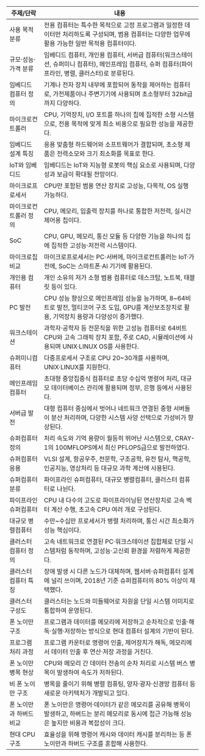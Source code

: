 | 주제/단락         | 내용                                                                                          |
| ------------- | ------------------------------------------------------------------------------------------- |
| 사용 목적 분류      | 전용 컴퓨터는 특수한 목적으로 고정 프로그램과 일정한 데이터만 처리하도록 구성되며, 범용 컴퓨터는 다양한 업무에 활용 가능한 일반 목적용 컴퓨터이다.         |
| 규모·성능·가격 분류   | 임베디드 컴퓨터, 개인용 컴퓨터, 서버급 컴퓨터(워크스테이션, 슈퍼미니 컴퓨터), 메인프레임 컴퓨터, 슈퍼 컴퓨터(파이프라인, 병렬, 클러스터)로 분류된다.     |
| 임베디드 컴퓨터 정의   | 기계나 전자 장치 내부에 포함되어 동작을 제어하는 컴퓨터로, 가전제품이나 주변기기에 사용되며 초소형부터 32bit급까지 다양하다.                    |
| 마이크로컨트롤러      | CPU, 기억장치, I/O 포트를 하나의 칩에 집적한 소형 시스템으로, 전용 목적에 맞게 최소 비용으로 필요한 성능을 제공한다.                     |
| 임베디드 설계 특징    | 응용 맞춤형 하드웨어와 소프트웨어가 결합되며, 초소형 제품은 전력소모와 크기 최소화를 목표로 한다.                                     |
| IoT와 임베디드     | 임베디드는 IoT와 지능형 로봇의 핵심 요소로 사용되며, 다양성과 보급이 확대될 전망이다.                                          |
| 마이크로프로세서      | CPU만 포함된 범용 연산 장치로 고성능, 다목적, OS 실행 가능하다.                                                    |
| 마이크로컨트롤러 정의   | CPU, 메모리, 입출력 장치를 하나로 통합한 저전력, 실시간 제어용 칩이다.                                                 |
| SoC           | CPU, GPU, 메모리, 통신 모듈 등 다양한 기능을 하나의 칩에 집적한 고성능·저전력 시스템이다.                                    |
| 마이크로칩 비교      | 마이크로프로세서는 PC·서버에, 마이크로컨트롤러는 IoT·가전에, SoC는 스마트폰·AI 기기에 활용된다.                                 |
| 개인용 컴퓨터       | 개인 소유의 저가 소형 범용 컴퓨터로 데스크탑, 노트북, 태블릿 등이 있다.                                                  |
| PC 발전         | CPU 성능 향상으로 메인프레임 성능을 능가하며, 8~64비트로 발전, 멀티코어 구조 도입, GPU를 계산보조장치로 활용, 기억장치 용량과 다양성이 증가했다.    |
| 워크스테이션        | 과학자·공학자 등 전문직을 위한 고성능 컴퓨터로 64비트 CPU와 고속 그래픽 장치 포함, 주로 CAD, 시뮬레이션에 사용되며 UNIX·LINUX OS를 사용한다. |
| 슈퍼미니컴퓨터       | 다중프로세서 구조로 CPU 20~30개를 사용하며, UNIX·LINUX를 지원한다.                                              |
| 메인프레임 컴퓨터     | 초대형 중앙집중식 컴퓨터로 초당 수십억 명령어 처리, 대규모 데이터베이스 관리에 활용되며 정부, 은행 등에서 사용된다.                          |
| 서버급 발전        | 대형 컴퓨터 중심에서 벗어나 네트워크 연결된 중형 서버들이 분산 처리하며, 다양한 시스템 사양 선택으로 가성비가 향상된다.                        |
| 슈퍼컴퓨터 정의      | 처리 속도와 기억 용량이 월등히 뛰어난 시스템으로, CRAY-1의 100MFLOPS에서 최신 PFLOPS급으로 발전하였다.                        |
| 슈퍼컴퓨터 응용      | VLSI 설계, 항공우주, 천문학, 구조공학, 유전 탐사, 핵공학, 인공지능, 영상처리 등 대규모 과학 계산에 사용된다.                         |
| 슈퍼컴퓨터 분류      | 파이프라인 슈퍼컴퓨터, 대규모 병렬컴퓨터, 클러스터 컴퓨터로 나뉜다.                                                      |
| 파이프라인 슈퍼컴퓨터   | CPU 내 다수의 고도로 파이프라이닝된 연산장치로 고속 벡터 계산 수행, 초고속 CPU 여러 개로 구성된다.                                |
| 대규모 병렬컴퓨터     | 수만~수십만 프로세서가 병렬 처리하며, 통신 시간 최소화가 성능 핵심이다.                                                   |
| 클러스터 컴퓨터 정의   | 고속 네트워크로 연결된 PC·워크스테이션 집합체로 단일 시스템처럼 동작하며, 고성능·고신뢰 환경을 저렴하게 제공한다.                           |
| 클러스터 컴퓨터 특징   | 장애 발생 시 다른 노드가 대체하며, 웹서버·슈퍼컴퓨터 설계에 널리 쓰이며, 2018년 기준 슈퍼컴퓨터의 80% 이상이 채택했다.                    |
| 클러스터 구성도      | 클러스터는 노드와 미들웨어로 자원을 단일 시스템 이미지로 통합하여 운영된다.                                                  |
| 폰 노이만 구조      | 프로그램과 데이터를 메모리에 저장하고 순차적으로 인출·해독·실행·저장하는 방식으로 현대 컴퓨터 설계의 기반이 된다.                            |
| 프로그램 처리 과정    | 프로그램 카운터로 명령어 인출, 제어장치가 해독, 메모리에서 데이터 인출 후 연산·저장 과정을 거친다.                                   |
| 폰 노이만 병목 현상   | CPU와 메모리 간 데이터 전송의 순차 처리로 시스템 버스 병목이 발생하여 속도가 저하된다.                                         |
| 비 폰 노이만 구조    | 병목을 줄이기 위해 병렬 컴퓨팅, 양자·광자·신경망 컴퓨터 등 새로운 아키텍처가 개발되고 있다.                                       |
| 폰 노이만과 하버드 비교 | 폰 노이만은 명령어·데이터가 같은 메모리를 공유해 병목이 발생하고, 하버드는 분리 메모리로 동시에 접근 가능해 성능은 높지만 비용과 복잡성이 크다.          |
| 현대 CPU 구조     | 효율성을 위해 명령어 캐시와 데이터 캐시를 분리하는 등 폰 노이만과 하버드 구조를 혼합해 사용한다.                                     |
